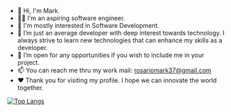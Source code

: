  - 👋 Hi, I'm Mark.
 - 👨‍💻 I'm an aspiring software engineer.
 - 🤔 I'm mostly interested in Software Development.
 - :book: I’m just an average developer with deep interest towards technology. I always strive to learn new technologies that can enhance my skills as a developer.
 - 👯 I’m open for any opportunities if you wish to include me in your project. 
 - 📫 You can reach me thru my work mail: rosariomark37@gmail.com
 - ❤️ Thank you for visiting my profile. I hope we can innovate the world together.

[![Top Langs](https://github-readme-stats.vercel.app/api/top-langs/?username=MrYious&layout=compact&theme=radical)](https://github.com/MrYious)
